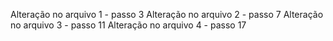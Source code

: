 Alteração no arquivo 1 - passo 3
Alteração no arquivo 2 - passo 7
Alteração no arquivo 3 - passo 11
Alteração no arquivo 4 - passo 17

